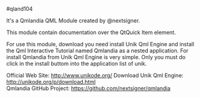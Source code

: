 #qland104

It's a Qmlandia QML Module created by @nextsigner.

This module contain documentation over the QtQuick Item element.

For use this module, download you need install Unik Qml Engine and install the Qml Interactive Tutorial named Qmlandia as a nested application.
For install Qmlandia from Unik Qml Engine is very simple. Only you must do click in the install buttom into the application list of unik.

Official Web Site: http://www.unikode.org/
Download Unik Qml Engine: http://unikode.org/p/download.html  
Qmlandia GitHub Project: https://github.com/nextsigner/qmlandia
